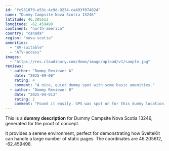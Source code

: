 ```yaml
---
id: "fc931879-e53c-4c9d-9234-ca493f074024"
name: "Dummy Campsite Nova Scotia 13246"
latitude: 46.205612
longitude: -62.459498
continent: "north-america"
country: "canada"
region: "nova-scotia"
amenities:
  - "RV-suitable"
  - "ATV-access"
images:
  - "https://res.cloudinary.com/demo/image/upload/v1/sample.jpg"
reviews:
  - author: "Dummy Reviewer A"
    date: "2025-09-06"
    rating: 4
    comment: "A nice, quiet dummy spot with some basic amenities."
  - author: "Dummy Reviewer B"
    date: "2025-04-013"
    rating: 2
    comment: "Found it easily. GPS was spot on for this dummy location."
---
```


This is a **dummy description** for Dummy Campsite Nova Scotia 13246, generated for the proof of concept.

It provides a serene environment, perfect for demonstrating how SvelteKit can handle a large number of static pages. The coordinates are 46.205612, -62.459498.
